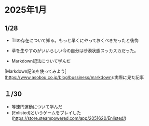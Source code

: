 # 2025年1月
## 1/28
- TIlの存在について知る。もっと早くにやっておくべきだったと後悔

- 草を生やすのがいいらしい今の自分は砂漠状態スッカスカだった。

- Markdown記法について学んだ
  
[Markdown記法を使ってみよう]
(https://www.asobou.co.jp/blog/bussiness/markdown):実際に見た記事

## １/30
- 等速円運動について学んだ
- [Enlisted]というゲームをプレイした
  (https://store.steampowered.com/app/2051620/Enlisted/)
